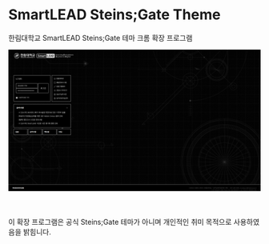 # **SmartLEAD Steins;Gate Theme**
한림대학교 SmartLEAD Steins;Gate 테마 크롬 확장 프로그램


![](screenshots/20211204_175113.png)

<br>
<br>
이 확장 프로그램은 공식 Steins;Gate 테마가 아니며 개인적인 취미 목적으로 사용하였음을 밝힘니다.